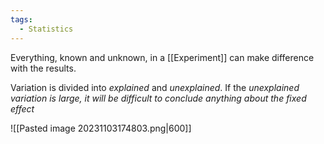 ```yaml
---
tags:
  - Statistics
---
```

Everything, known and unknown, in a [[Experiment]] can make difference with the results.

Variation is divided into *explained* and *unexplained*. If the *unexplained variation is large, it will be difficult to conclude anything about the fixed effect*

![[Pasted image 20231103174803.png|600]]